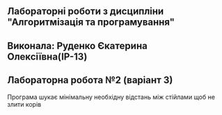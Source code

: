## Лабораторні роботи з дисципліни "Алгоритмізація та програмування"
## Виконала: Руденко Єкатерина Олексіївна(ІР-13)
## Лабораторна робота №2 (варіант 3)

Програма шукає мінімальну необхідну відстань між стійлами щоб не злити корів
